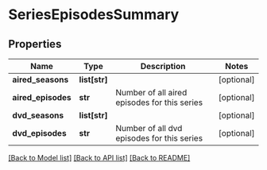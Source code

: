 # SeriesEpisodesSummary

## Properties
Name | Type | Description | Notes
------------ | ------------- | ------------- | -------------
**aired_seasons** | **list[str]** |  | [optional] 
**aired_episodes** | **str** | Number of all aired episodes for this series | [optional] 
**dvd_seasons** | **list[str]** |  | [optional] 
**dvd_episodes** | **str** | Number of all dvd episodes for this series | [optional] 

[[Back to Model list]](../README.md#documentation-for-models) [[Back to API list]](../README.md#documentation-for-api-endpoints) [[Back to README]](../README.md)


